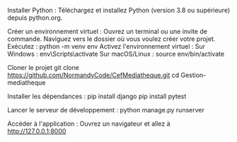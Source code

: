 Installer Python : Téléchargez et installez Python (version 3.8 ou supérieure) depuis python.org.

Créer un environnement virtuel : Ouvrez un terminal ou une invite de commande. Naviguez vers le dossier où vous voulez créer votre projet. Exécutez : python -m venv env Activez l'environnement virtuel : Sur Windows : env\Scripts\activate Sur macOS/Linux : source env/bin/activate

Cloner le projet git clone https://github.com/NormandyCode/CefMediatheque.git cd Gestion-mediatheque

Installer les dépendances : pip install django pip install pytest

Lancer le serveur de développement : python manage.py runserver

Accéder à l'application : Ouvrez un navigateur et allez à http://127.0.0.1:8000 
